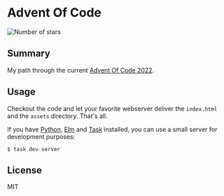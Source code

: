 # Advent Of Code

![Number of stars](https://img.shields.io/badge/Advent_Of_Code_2022-13_*-success)

## Summary

My path through the current [Advent Of Code 2022](https://adventofcode.com/).

## Usage

Checkout the code and let your favorite webserver deliver the `index.html` and
the `assets` directory. That's all.

If you have [Python](https://www.python.org/), [Elm](https://elm-lang.org/) and
[Task](https://taskfile.dev/) installed, you can use a small server for
development purposes:

    $ task dev-server

## License

MIT
